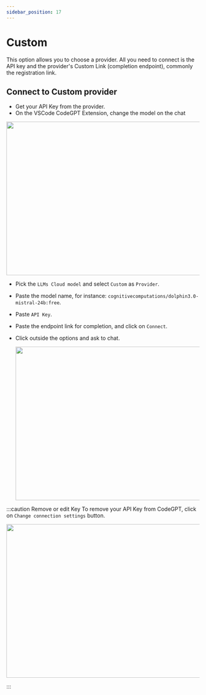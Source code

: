 ```yaml
---
sidebar_position: 17
---
```


# Custom

This option allows you to choose a provider. All you need to connect is the API key and the provider's Custom Link (completion endpoint), commonly the registration link.

## Connect to Custom provider

- Get your API Key from the provider.
- On the VSCode CodeGPT Extension, change the model on the chat

<p align="center"><img width="550" height="400" src="https://github.com/user-attachments/assets/654fde38-2dac-453c-9769-830a70086504"/></p>

- Pick the `LLMs Cloud model` and select `Custom` as `Provider`.
- Paste the model name, for instance: `cognitivecomputations/dolphin3.0-mistral-24b:free`.
- Paste `API Key`.
- Paste the endpoint link for completion, and click on `Connect`.
- Click outside the options and ask to chat.

  <p align="center"><img width="550" height="400" src="https://github.com/user-attachments/assets/0c660458-735e-4d89-8fd1-410185ea6e7c"/></p>

:::caution Remove or edit Key
To remove your API Key from CodeGPT, click on `Change connection settings` button.
 <p align="center"><img width="550" height="400" src="https://github.com/user-attachments/assets/926e37d2-ef92-4c2a-bb04-a557d29cffc5"/></p>
:::

